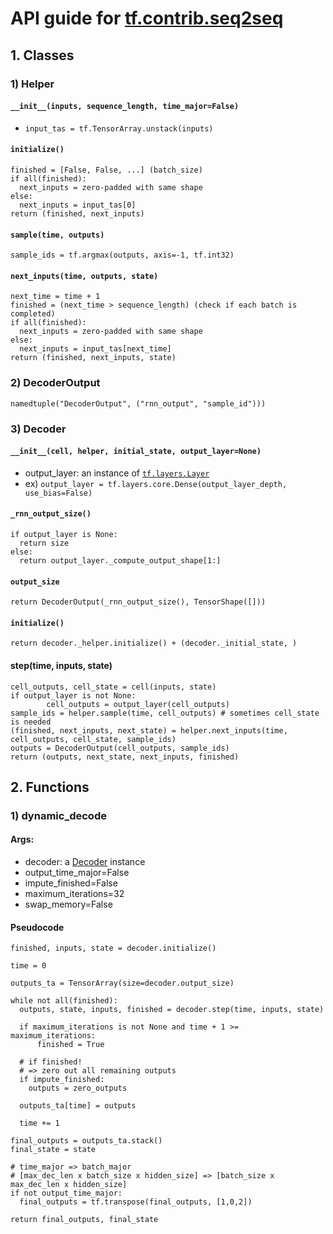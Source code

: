 # API guide for [tf.contrib.seq2seq](https://github.com/tensorflow/tensorflow/blob/r1.1/tensorflow/contrib/seq2seq/)

## 1. Classes

### 1) Helper

#### `__init__(inputs, sequence_length, time_major=False)`
- `input_tas = tf.TensorArray.unstack(inputs)`

#### `initialize()`
```
finished = [False, False, ...] (batch_size)
if all(finished):
  next_inputs = zero-padded with same shape
else:
  next_inputs = input_tas[0]
return (finished, next_inputs)
```

#### `sample(time, outputs)`
```
sample_ids = tf.argmax(outputs, axis=-1, tf.int32)
```

#### `next_inputs(time, outputs, state)`
```
next_time = time + 1
finished = (next_time > sequence_length) (check if each batch is completed)
if all(finished):
  next_inputs = zero-padded with same shape
else:
  next_inputs = input_tas[next_time]
return (finished, next_inputs, state)
```

### 2) DecoderOutput
`namedtuple("DecoderOutput", ("rnn_output", "sample_id")))`

### 3) Decoder

#### `__init__(cell, helper, initial_state, output_layer=None)`
- output_layer: an instance of [`tf.layers.Layer`](https://github.com/tensorflow/tensorflow/blob/master/tensorflow/python/layers/core.py)
- ex) `output_layer = tf.layers.core.Dense(output_layer_depth, use_bias=False)`

#### `_rnn_output_size()`
```
if output_layer is None:
  return size
else:
  return output_layer._compute_output_shape[1:]
```

#### `output_size`
```
return DecoderOutput(_rnn_output_size(), TensorShape([]))
```

#### `initialize()`
```
return decoder._helper.initialize() + (decoder._initial_state, )
```

#### step(time, inputs, state)
```
cell_outputs, cell_state = cell(inputs, state)
if output_layer is not None:
        cell_outputs = output_layer(cell_outputs)
sample_ids = helper.sample(time, cell_outputs) # sometimes cell_state is needed
(finished, next_inputs, next_state) = helper.next_inputs(time, cell_outputs, cell_state, sample_ids)
outputs = DecoderOutput(cell_outputs, sample_ids)
return (outputs, next_state, next_inputs, finished)
```

## 2. Functions

### 1) dynamic_decode

#### Args:
- decoder: a [Decoder](###3\)-decoder) instance
- output_time_major=False
- impute_finished=False
- maximum_iterations=32
- swap_memory=False

#### Pseudocode
```
finished, inputs, state = decoder.initialize()

time = 0

outputs_ta = TensorArray(size=decoder.output_size)

while not all(finished):
  outputs, state, inputs, finished = decoder.step(time, inputs, state)

  if maximum_iterations is not None and time + 1 >= maximum_iterations:
      finished = True

  # if finished!
  # => zero out all remaining outputs
  if impute_finished:
    outputs = zero_outputs

  outputs_ta[time] = outputs

  time += 1

final_outputs = outputs_ta.stack()
final_state = state

# time_major => batch_major
# [max_dec_len x batch_size x hidden_size] => [batch_size x max_dec_len x hidden_size]
if not output_time_major:
  final_outputs = tf.transpose(final_outputs, [1,0,2])

return final_outputs, final_state

```
